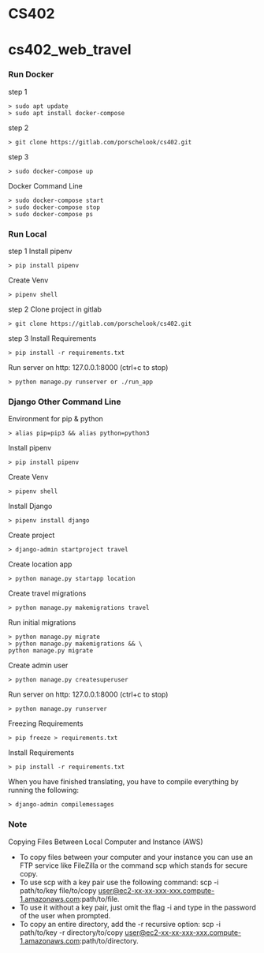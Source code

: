# CS402

# cs402_web_travel

### Run Docker
step 1
```
> sudo apt update
> sudo apt install docker-compose
```

step 2
```
> git clone https://gitlab.com/porschelook/cs402.git
```

step 3
```
> sudo docker-compose up
```

Docker Command Line
```
> sudo docker-compose start
> sudo docker-compose stop
> sudo docker-compose ps
```

### Run Local

step 1
Install pipenv
```
> pip install pipenv
```
Create Venv
```
> pipenv shell
```

step 2
Clone project in gitlab
```
> git clone https://gitlab.com/porschelook/cs402.git
```

step 3
Install Requirements
```
> pip install -r requirements.txt
```
Run server on http: 127.0.0.1:8000 (ctrl+c to stop)
```
> python manage.py runserver or ./run_app
```


### Django Other Command Line

Environment for pip & python
```
> alias pip=pip3 && alias python=python3
```

Install pipenv
```
> pip install pipenv
```

Create Venv
```
> pipenv shell
```

Install Django
```
> pipenv install django
```

Create project
```
> django-admin startproject travel
```

Create location app
```
> python manage.py startapp location
```

Create travel migrations
```
> python manage.py makemigrations travel
```

Run initial migrations
```
> python manage.py migrate
> python manage.py makemigrations && \
python manage.py migrate
```

Create admin user
```
> python manage.py createsuperuser
```

Run server on http: 127.0.0.1:8000 (ctrl+c to stop)
```
> python manage.py runserver
```

Freezing Requirements
```
> pip freeze > requirements.txt
```

Install Requirements
```
> pip install -r requirements.txt
```

When you have finished translating, you have to compile everything by running the following: 
```
> django-admin compilemessages
```


### Note
Copying Files Between Local Computer and Instance (AWS)
* To copy files between your computer and your instance you can use an FTP service like FileZilla or the command scp which stands for secure copy.
* To use scp with a key pair use the following command: scp -i path/to/key file/to/copy user@ec2-xx-xx-xxx-xxx.compute-1.amazonaws.com:path/to/file.
* To use it without a key pair, just omit the flag -i and type in the password of the user when prompted.
* To copy an entire directory, add the -r recursive option: scp -i path/to/key -r directory/to/copy user@ec2-xx-xx-xxx-xxx.compute-1.amazonaws.com:path/to/directory.
